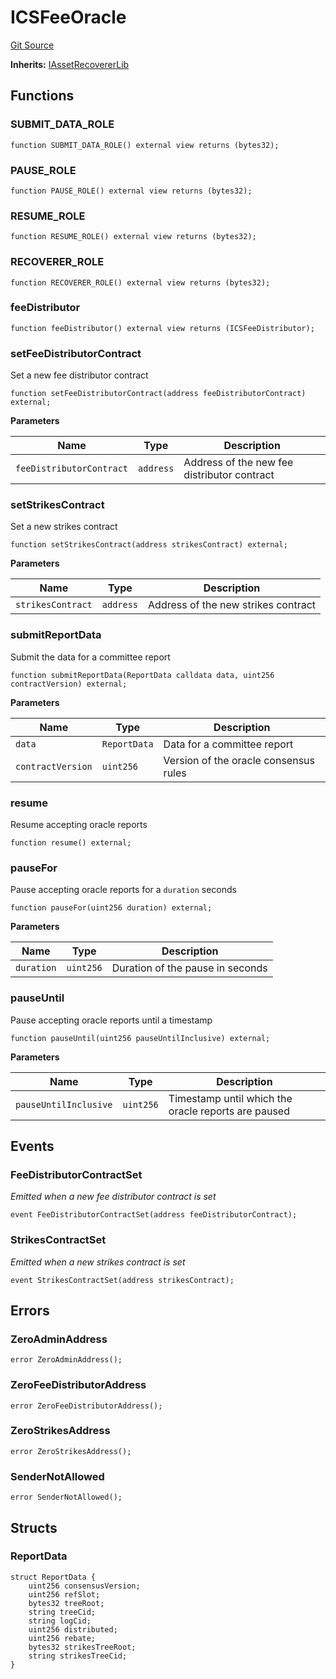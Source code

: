 # ICSFeeOracle
[Git Source](https://github.com/lidofinance/community-staking-module/blob/86cbb28dad521bfac5576c8a7b405bc33b32f44d/src/interfaces/ICSFeeOracle.sol)

**Inherits:**
[IAssetRecovererLib](/src/lib/AssetRecovererLib.sol/interface.IAssetRecovererLib.md)


## Functions
### SUBMIT_DATA_ROLE


```solidity
function SUBMIT_DATA_ROLE() external view returns (bytes32);
```

### PAUSE_ROLE


```solidity
function PAUSE_ROLE() external view returns (bytes32);
```

### RESUME_ROLE


```solidity
function RESUME_ROLE() external view returns (bytes32);
```

### RECOVERER_ROLE


```solidity
function RECOVERER_ROLE() external view returns (bytes32);
```

### feeDistributor


```solidity
function feeDistributor() external view returns (ICSFeeDistributor);
```

### setFeeDistributorContract

Set a new fee distributor contract


```solidity
function setFeeDistributorContract(address feeDistributorContract) external;
```
**Parameters**

|Name|Type|Description|
|----|----|-----------|
|`feeDistributorContract`|`address`|Address of the new fee distributor contract|


### setStrikesContract

Set a new strikes contract


```solidity
function setStrikesContract(address strikesContract) external;
```
**Parameters**

|Name|Type|Description|
|----|----|-----------|
|`strikesContract`|`address`|Address of the new strikes contract|


### submitReportData

Submit the data for a committee report


```solidity
function submitReportData(ReportData calldata data, uint256 contractVersion) external;
```
**Parameters**

|Name|Type|Description|
|----|----|-----------|
|`data`|`ReportData`|Data for a committee report|
|`contractVersion`|`uint256`|Version of the oracle consensus rules|


### resume

Resume accepting oracle reports


```solidity
function resume() external;
```

### pauseFor

Pause accepting oracle reports for a `duration` seconds


```solidity
function pauseFor(uint256 duration) external;
```
**Parameters**

|Name|Type|Description|
|----|----|-----------|
|`duration`|`uint256`|Duration of the pause in seconds|


### pauseUntil

Pause accepting oracle reports until a timestamp


```solidity
function pauseUntil(uint256 pauseUntilInclusive) external;
```
**Parameters**

|Name|Type|Description|
|----|----|-----------|
|`pauseUntilInclusive`|`uint256`|Timestamp until which the oracle reports are paused|


## Events
### FeeDistributorContractSet
*Emitted when a new fee distributor contract is set*


```solidity
event FeeDistributorContractSet(address feeDistributorContract);
```

### StrikesContractSet
*Emitted when a new strikes contract is set*


```solidity
event StrikesContractSet(address strikesContract);
```

## Errors
### ZeroAdminAddress

```solidity
error ZeroAdminAddress();
```

### ZeroFeeDistributorAddress

```solidity
error ZeroFeeDistributorAddress();
```

### ZeroStrikesAddress

```solidity
error ZeroStrikesAddress();
```

### SenderNotAllowed

```solidity
error SenderNotAllowed();
```

## Structs
### ReportData

```solidity
struct ReportData {
    uint256 consensusVersion;
    uint256 refSlot;
    bytes32 treeRoot;
    string treeCid;
    string logCid;
    uint256 distributed;
    uint256 rebate;
    bytes32 strikesTreeRoot;
    string strikesTreeCid;
}
```

